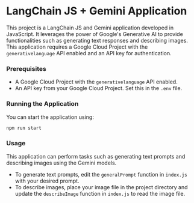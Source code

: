 # LangChain JS + Gemini Application

This project is a LangChain JS and Gemini application developed in JavaScript. It leverages the power of Google's Generative AI to provide functionalities such as generating text responses and describing images. This application requires a Google Cloud Project with the `generativelanguage` API enabled and an API key for authentication.

### Prerequisites
- A Google Cloud Project with the `generativelanguage` API enabled.
- An API key from your Google Cloud Project. Set this in the `.env` file.

### Running the Application
You can start the application using:

```bash
npm run start
```

### Usage
This application can perform tasks such as generating text prompts and describing images using the Gemini models.

- To generate text prompts, edit the `generalPrompt` function in `index.js` with your desired prompt.
- To describe images, place your image file in the project directory and update the `describeImage` function in `index.js` to read the image file.
